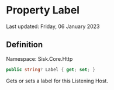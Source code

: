 # Property Label
Last updated: Friday, 06 January 2023

## Definition
Namespace: Sisk.Core.Http

```csharp
public string? Label { get; set; }
```

Gets or sets a label for this Listening Host.

